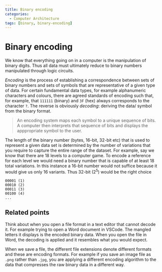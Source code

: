 ```yaml
---
title: Binary encoding
categories:
  - Computer Architecture
tags: [binary, binary-encoding]
---
```


# Binary encoding

We know that everything going on in a computer is the manipulation of binary digits. Thus all data must ultimately reduce to binary numbers manipulated through logic circuits.

_Encoding_ is the process of establishing a correspondence between sets of binary numbers and sets of symbols that are representative of a given type of data. For certain fundamental data types, for example alphanumeric characters and colours, there are agreed standards of encoding such that, for example, that `111111` (binary) and `3F` (hex) always corresponds to the character `?`. The reverse is obviously _decoding_: deriving the data/ symbol from the binary format.

> An encoding system maps each symbol to a unique sequence of bits. A computer then interprets that sequence of bits and displays the apppropriate symbol to the user.

The length of the binary number (bytes, 16-bit, 32-bit etc) that is used to represent a given data set is determined by the number of variations that you require to capture the entire range of the dataset. For example, say we know that there are 18 levels to a computer game. To encode a reference for each level we would need a binary number that is capable of at least 18 total variations. In this instance a 16-bit number would not suffice because it would give us only 16 variants. Thus 32-bit ($2^{5}$) would be the right choice

```
00001 (1)
00010 (2)
00011 (3)
00100 (4)
...
```

## Related points

Think about when you open a file format in a text editor that cannot decode it. For example trying to open a Word document in VSCode. The mangled letters it displays is the encoded binary data. When you open the file in Word, the decoding is applied and it resembles what you would expect.

When we save a file, the different file extensions denote different formats and these are encoding formats. For example if you save an image file as `.png` rather than `.jpg`, you are applying a different encoding algorithm to the data that compresses the raw binary data in a different way.
